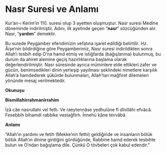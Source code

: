 # **Nasr Suresi ve Anlamı**

Kur’an-ı Kerim’in 110. suresi olup 3 ayetten oluşmuştur. Nasr suresi Medine döneminde indirilmiştir. Adını, ilk ayetinde geçen “**nasr**” sözcüğünden alır. Nasr, “**yardım**” demektir.

Bu surede Peygamber efendimizin vefatına işaret edildiği belirtilir. Hz. Âişe’nin bildirdiğine göre Peygamberimiz, Nasr suresi indirildikten sonra Allah’ı tesbih edip O’na hamd etmiş ve istiğfarda (bağışlanma) bulunmuş, bu durum da ahiret alemine geçiş hazırlıklarına başlama olarak değerlendirilmiştir. Nasr sûresinde ayrıca müminlere elde ettikleri zafer ve gücün, benimsedikleri dinin yerleşip yayılması şeklindeki nimetlere karşılık Allah’a hamdederek şükürde bulunmaları, Allah’tan mağfiret dilemeleri yönünde mesaj verilmektedir.

**Okunuşu**

**Bismillahirrahmanirrahim**

İzâ câe nasrullahi vel feth. Ve raeytennâse yedhulûne fî dînillâhi efvâcâ. Fesebbih bihamdi rabbike vestağfirh. İnnehü kâne tevvâbâ.

**Anlamı**

“Allah’ın yardımı ve fetih (Mekke’nin fethi) geldiğinde ve insanların bölük bölük Allah’ın dinine girdiğini gördüğünde, Rabbine hamd ederek tesbihte bulun ve O’ndan bağışlama dile. Çünkü O tövbeleri çok kabul edendir.”

